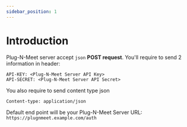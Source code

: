 ```yaml
---
sidebar_position: 1
---
```

# Introduction

Plug-N-Meet server accept `json` **POST request**. You'll require to send 2 information in header:

```
API-KEY: <Plug-N-Meet Server API Key>
API-SECRET: <Plug-N-Meet Server API Secret>
```

You also require to send content type json

```
Content-type: application/json
```

Default end point will be your Plug-N-Meet Server URL: `https://plugnmeet.example.com/auth`
